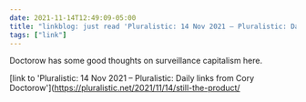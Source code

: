 ```yaml
---
date: 2021-11-14T12:49:09-05:00
title: "linkblog: just read 'Pluralistic: 14 Nov 2021 – Pluralistic: Daily links from Cory Doctorow'"
tags: ["link"]
---
```

Doctorow has some good thoughts on surveillance capitalism here.
 
[link to 'Pluralistic: 14 Nov 2021 – Pluralistic: Daily links from Cory Doctorow'](https://pluralistic.net/2021/11/14/still-the-product/
